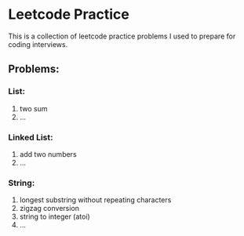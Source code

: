 # Leetcode Practice

This is a collection of leetcode practice problems I used to prepare
for coding interviews.

## Problems:

### List:
1. two sum
2. ...

### Linked List:
1. add two numbers
2. ...

### String:
1. longest substring without repeating characters
2. zigzag conversion
3. string to integer (atoi)
4. ...